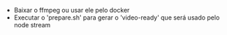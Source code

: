 - Baixar o ffmpeg ou usar ele pelo docker
- Executar o 'prepare.sh' para gerar o 'video-ready' que será usado pelo node stream
